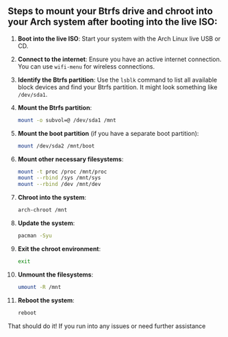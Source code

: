 ## Steps to mount your Btrfs drive and chroot into your Arch system after booting into the live ISO:

1. **Boot into the live ISO**: Start your system with the Arch Linux live USB or CD.

2. **Connect to the internet**: Ensure you have an active internet connection. You can use `wifi-menu` for wireless connections.

3. **Identify the Btrfs partition**: Use the `lsblk` command to list all available block devices and find your Btrfs partition. It might look something like `/dev/sda1`.

4. **Mount the Btrfs partition**:
   ```bash
   mount -o subvol=@ /dev/sda1 /mnt
   ```

5. **Mount the boot partition** (if you have a separate boot partition):
   ```bash
   mount /dev/sda2 /mnt/boot
   ```

6. **Mount other necessary filesystems**:
   ```bash
   mount -t proc /proc /mnt/proc
   mount --rbind /sys /mnt/sys
   mount --rbind /dev /mnt/dev
   ```

7. **Chroot into the system**:
   ```bash
   arch-chroot /mnt
   ```

8. **Update the system**:
   ```bash
   pacman -Syu
   ```

9. **Exit the chroot environment**:
   ```bash
   exit
   ```

10. **Unmount the filesystems**:
    ```bash
    umount -R /mnt
    ```

11. **Reboot the system**:
    ```bash
    reboot
    ```

That should do it! If you run into any issues or need further assistance
